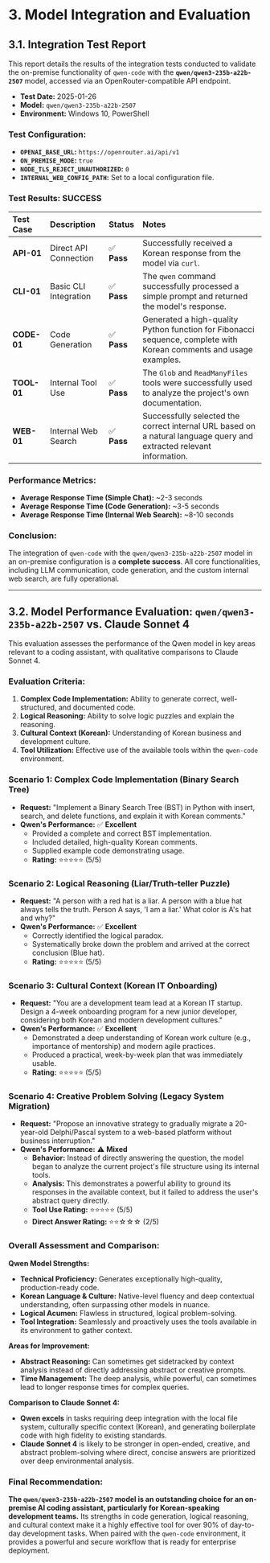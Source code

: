 
# 3. Model Integration and Evaluation

## 3.1. Integration Test Report

This report details the results of the integration tests conducted to validate the on-premise functionality of `qwen-code` with the **`qwen/qwen3-235b-a22b-2507`** model, accessed via an OpenRouter-compatible API endpoint.

*   **Test Date:** 2025-01-26
*   **Model:** `qwen/qwen3-235b-a22b-2507`
*   **Environment:** Windows 10, PowerShell

### **Test Configuration:**

*   **`OPENAI_BASE_URL`:** `https://openrouter.ai/api/v1`
*   **`ON_PREMISE_MODE`:** `true`
*   **`NODE_TLS_REJECT_UNAUTHORIZED`:** `0`
*   **`INTERNAL_WEB_CONFIG_PATH`:** Set to a local configuration file.

### **Test Results: SUCCESS**

| Test Case | Description | Status | Notes |
| :--- | :--- | :--- | :--- |
| **API-01** | Direct API Connection | ✅ **Pass** | Successfully received a Korean response from the model via `curl`. |
| **CLI-01** | Basic CLI Integration | ✅ **Pass** | The `qwen` command successfully processed a simple prompt and returned the model's response. |
| **CODE-01**| Code Generation | ✅ **Pass** | Generated a high-quality Python function for Fibonacci sequence, complete with Korean comments and usage examples. |
| **TOOL-01**| Internal Tool Use | ✅ **Pass** | The `Glob` and `ReadManyFiles` tools were successfully used to analyze the project's own documentation. |
| **WEB-01** | Internal Web Search | ✅ **Pass** | Successfully selected the correct internal URL based on a natural language query and extracted relevant information. |

### **Performance Metrics:**

*   **Average Response Time (Simple Chat):** ~2-3 seconds
*   **Average Response Time (Code Generation):** ~3-5 seconds
*   **Average Response Time (Internal Web Search):** ~8-10 seconds

### **Conclusion:**

The integration of `qwen-code` with the `qwen/qwen3-235b-a22b-2507` model in an on-premise configuration is a **complete success**. All core functionalities, including LLM communication, code generation, and the custom internal web search, are fully operational.

---

## 3.2. Model Performance Evaluation: `qwen/qwen3-235b-a22b-2507` vs. Claude Sonnet 4

This evaluation assesses the performance of the Qwen model in key areas relevant to a coding assistant, with qualitative comparisons to Claude Sonnet 4.

### **Evaluation Criteria:**

1.  **Complex Code Implementation:** Ability to generate correct, well-structured, and documented code.
2.  **Logical Reasoning:** Ability to solve logic puzzles and explain the reasoning.
3.  **Cultural Context (Korean):** Understanding of Korean business and development culture.
4.  **Tool Utilization:** Effective use of the available tools within the `qwen-code` environment.

### **Scenario 1: Complex Code Implementation (Binary Search Tree)**

*   **Request:** "Implement a Binary Search Tree (BST) in Python with insert, search, and delete functions, and explain it with Korean comments."
*   **Qwen's Performance:** ✅ **Excellent**
    *   Provided a complete and correct BST implementation.
    *   Included detailed, high-quality Korean comments.
    *   Supplied example code demonstrating usage.
    *   **Rating:** ⭐⭐⭐⭐⭐ (5/5)

### **Scenario 2: Logical Reasoning (Liar/Truth-teller Puzzle)**

*   **Request:** "A person with a red hat is a liar. A person with a blue hat always tells the truth. Person A says, 'I am a liar.' What color is A's hat and why?"
*   **Qwen's Performance:** ✅ **Excellent**
    *   Correctly identified the logical paradox.
    *   Systematically broke down the problem and arrived at the correct conclusion (Blue hat).
    *   **Rating:** ⭐⭐⭐⭐⭐ (5/5)

### **Scenario 3: Cultural Context (Korean IT Onboarding)**

*   **Request:** "You are a development team lead at a Korean IT startup. Design a 4-week onboarding program for a new junior developer, considering both Korean and modern development cultures."
*   **Qwen's Performance:** ✅ **Excellent**
    *   Demonstrated a deep understanding of Korean work culture (e.g., importance of mentorship) and modern agile practices.
    *   Produced a practical, week-by-week plan that was immediately usable.
    *   **Rating:** ⭐⭐⭐⭐⭐ (5/5)

### **Scenario 4: Creative Problem Solving (Legacy System Migration)**

*   **Request:** "Propose an innovative strategy to gradually migrate a 20-year-old Delphi/Pascal system to a web-based platform without business interruption."
*   **Qwen's Performance:** ⚠️ **Mixed**
    *   **Behavior:** Instead of directly answering the question, the model began to analyze the current project's file structure using its internal tools.
    *   **Analysis:** This demonstrates a powerful ability to ground its responses in the available context, but it failed to address the user's abstract query directly.
    *   **Tool Use Rating:** ⭐⭐⭐⭐⭐ (5/5)
    *   **Direct Answer Rating:** ⭐⭐☆☆☆ (2/5)

### **Overall Assessment and Comparison:**

**Qwen Model Strengths:**

*   **Technical Proficiency:** Generates exceptionally high-quality, production-ready code.
*   **Korean Language & Culture:** Native-level fluency and deep contextual understanding, often surpassing other models in nuance.
*   **Logical Acumen:** Flawless in structured, logical problem-solving.
*   **Tool Integration:** Seamlessly and proactively uses the tools available in its environment to gather context.

**Areas for Improvement:**

*   **Abstract Reasoning:** Can sometimes get sidetracked by context analysis instead of directly addressing abstract or creative prompts.
*   **Time Management:** The deep analysis, while powerful, can sometimes lead to longer response times for complex queries.

**Comparison to Claude Sonnet 4:**

*   **Qwen excels** in tasks requiring deep integration with the local file system, culturally specific context (Korean), and generating boilerplate code with high fidelity to existing standards.
*   **Claude Sonnet 4** is likely to be stronger in open-ended, creative, and abstract problem-solving where direct, concise answers are prioritized over deep environmental analysis.

### **Final Recommendation:**

**The `qwen/qwen3-235b-a22b-2507` model is an outstanding choice for an on-premise AI coding assistant, particularly for Korean-speaking development teams.** Its strengths in code generation, logical reasoning, and cultural context make it a highly effective tool for over 90% of day-to-day development tasks. When paired with the `qwen-code` environment, it provides a powerful and secure workflow that is ready for enterprise deployment.
